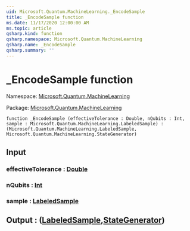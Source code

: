 ```yaml
---
uid: Microsoft.Quantum.MachineLearning._EncodeSample
title: _EncodeSample function
ms.date: 11/17/2020 12:00:00 AM
ms.topic: article
qsharp.kind: function
qsharp.namespace: Microsoft.Quantum.MachineLearning
qsharp.name: _EncodeSample
qsharp.summary: ''
---
```


# _EncodeSample function

Namespace: [Microsoft.Quantum.MachineLearning](xref:Microsoft.Quantum.MachineLearning)

Package: [Microsoft.Quantum.MachineLearning](https://nuget.org/packages/Microsoft.Quantum.MachineLearning)




```qsharp
function _EncodeSample (effectiveTolerance : Double, nQubits : Int, sample : Microsoft.Quantum.MachineLearning.LabeledSample) : (Microsoft.Quantum.MachineLearning.LabeledSample, Microsoft.Quantum.MachineLearning.StateGenerator)
```


## Input

### effectiveTolerance : [Double](xref:microsoft.quantum.lang-ref.double)




### nQubits : [Int](xref:microsoft.quantum.lang-ref.int)




### sample : [LabeledSample](xref:Microsoft.Quantum.MachineLearning.LabeledSample)





## Output : ([LabeledSample](xref:Microsoft.Quantum.MachineLearning.LabeledSample),[StateGenerator](xref:Microsoft.Quantum.MachineLearning.StateGenerator))


